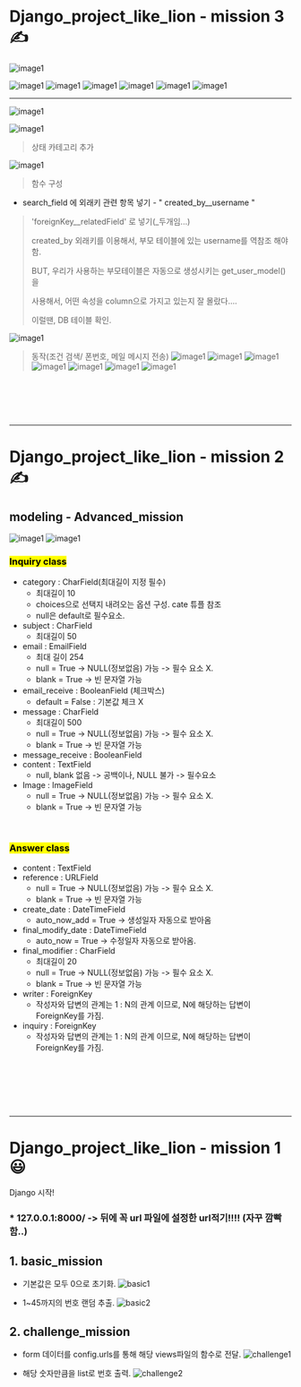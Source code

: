 # Django_project_like_lion - mission 3 ✍️

![image1](/Image/m3_2.PNG)

![image1](/Image/mission3_1.PNG)
![image1](/Image/mission3_2.PNG)
![image1](/Image/mission3_3.PNG)
![image1](/Image/mission3_4.PNG)
![image1](/Image/mission3_5.PNG)
![image1](/Image/mission3_6.PNG)

---

![image1](/Image/m3_3.PNG)


![image1](/Image/mission_3_c1.PNG)
> 상태 카테고리 추가

![image1](/Image/mission_3_c2.PNG)
> 함수 구성

* search_field 에 외래키 관련 항목 넣기 - " created_by__username "
  
> 'foreignKey__relatedField' 로 넣기(_두개임...)
> 
>  created_by 외래키를 이용해서, 부모 테이블에 있는 username를 역참조 해야함.
> 
> BUT, 우리가 사용하는 부모테이블은 자동으로 생성시키는 get_user_model()을
>  
> 사용해서, 어떤 속성을 column으로 가지고 있는지 잘 몰랐다....
> 
> 이럴땐, DB 테이블 확인.

![image1](/Image/m3_1.PNG)

> 동작(조건 검색/ 폰번호, 메일 메시지 전송)
![image1](/Image/mission_3_c3.PNG)
![image1](/Image/mission_3_c4.PNG)
![image1](/Image/mission_3_c5.PNG)
![image1](/Image/mission_3_c6.PNG)
![image1](/Image/mission_3_c7.PNG)
![image1](/Image/mission_3_c8.PNG)
![image1](/Image/mission_3_c9.PNG)





<br>
<br>
<br>
<br>

---

# Django_project_like_lion - mission 2 ✍️

## modeling - Advanced_mission

![image1](/Image/mission2_1.PNG)
![image1](/Image/mission2_2.PNG)

### <mark>Inquiry class</mark>

* category : CharField(최대길이 지정 필수)
    - 최대길이 10
    - choices으로 선택지 내려오는 옵션 구성. cate 튜플 참조
    - null은 default로 필수요소.
* subject : CharField
    - 최대길이 50
* email : EmailField
    - 최대 길이 254
    - null = True -> NULL(정보없음) 가능 -> 필수 요소 X.
    - blank = True -> 빈 문자열 가능
* email_receive : BooleanField (체크박스)
    - default = False : 기본값 체크 X
* message : CharField
    - 최대길이 500
    - null = True -> NULL(정보없음) 가능 -> 필수 요소 X.
    - blank = True -> 빈 문자열 가능
* message_receive : BooleanField
* content : TextField
    - null, blank 없음 -> 공백이나, NULL 불가 -> 필수요소
* Image : ImageField
    - null = True -> NULL(정보없음) 가능 -> 필수 요소 X.
    - blank = True -> 빈 문자열 가능

<br>

### <mark>Answer class</mark>
* content : TextField
* reference : URLField
    - null = True -> NULL(정보없음) 가능 -> 필수 요소 X.
    - blank = True -> 빈 문자열 가능
* create_date : DateTimeField
    - auto_now_add = True -> 생성일자 자동으로 받아옴
* final_modify_date : DateTimeField
    - auto_now = True -> 수정일자 자동으로 받아옴.
* final_modifier : CharField
    - 최대길이 20
    - null = True -> NULL(정보없음) 가능 -> 필수 요소 X.
    - blank = True -> 빈 문자열 가능
* writer : ForeignKey
    - 작성자와 답변의 관계는 1 : N의 관계 이므로, N에 해당하는 답변이 ForeignKey를 가짐.
* inquiry : ForeignKey
     - 작성자와 답변의 관계는 1 : N의 관계 이므로, N에 해당하는 답변이 ForeignKey를 가짐.


<br><br><br><br><br>

---

# Django_project_like_lion - mission 1 😃
Django 시작!

### * 127.0.0.1:8000/ -> 뒤에 꼭 url 파일에 설정한 url적기!!!! (자꾸 깜빡함..)

## 1. basic_mission

- 기본값은 모두 0으로 초기화.
![basic1](https://user-images.githubusercontent.com/102863300/162603068-e5f52bd5-290c-43a2-842e-e745640488f2.PNG)

- 1~45까지의 번호 랜덤 추출.
![basic2](https://user-images.githubusercontent.com/102863300/162603076-d722de90-e1bb-47ff-90f6-85ccefe1b049.PNG)



## 2. challenge_mission

- form 데이터를 config.urls를 통해 해당 views파일의 함수로 전달.
![challenge1](https://user-images.githubusercontent.com/102863300/162603083-4a7b1c9b-9f8d-43a4-a526-d3a7d1c61981.PNG)

- 해당 숫자만큼을 list로 번호 출력.
![challenge2](https://user-images.githubusercontent.com/102863300/162603088-3a7bca4b-2e09-4ba9-8a06-7f4fbae94832.PNG)
